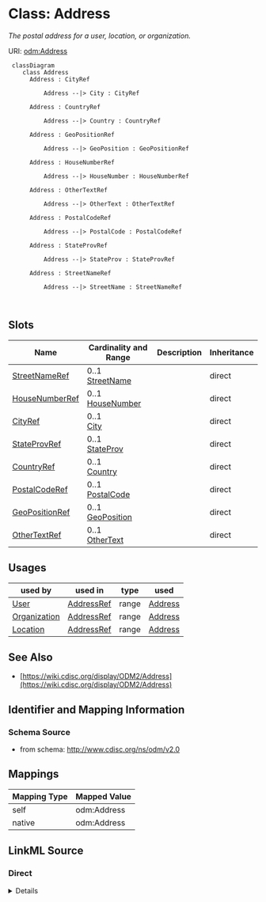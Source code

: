 # Class: Address


_The postal address for a user, location, or organization._





URI: [odm:Address](http://www.cdisc.org/ns/odm/v2.0/Address)



```mermaid
 classDiagram
    class Address
      Address : CityRef
        
          Address --|> City : CityRef
        
      Address : CountryRef
        
          Address --|> Country : CountryRef
        
      Address : GeoPositionRef
        
          Address --|> GeoPosition : GeoPositionRef
        
      Address : HouseNumberRef
        
          Address --|> HouseNumber : HouseNumberRef
        
      Address : OtherTextRef
        
          Address --|> OtherText : OtherTextRef
        
      Address : PostalCodeRef
        
          Address --|> PostalCode : PostalCodeRef
        
      Address : StateProvRef
        
          Address --|> StateProv : StateProvRef
        
      Address : StreetNameRef
        
          Address --|> StreetName : StreetNameRef
        
      
```




<!-- no inheritance hierarchy -->


## Slots

| Name | Cardinality and Range | Description | Inheritance |
| ---  | --- | --- | --- |
| [StreetNameRef](StreetNameRef.md) | 0..1 <br/> [StreetName](StreetName.md) |  | direct |
| [HouseNumberRef](HouseNumberRef.md) | 0..1 <br/> [HouseNumber](HouseNumber.md) |  | direct |
| [CityRef](CityRef.md) | 0..1 <br/> [City](City.md) |  | direct |
| [StateProvRef](StateProvRef.md) | 0..1 <br/> [StateProv](StateProv.md) |  | direct |
| [CountryRef](CountryRef.md) | 0..1 <br/> [Country](Country.md) |  | direct |
| [PostalCodeRef](PostalCodeRef.md) | 0..1 <br/> [PostalCode](PostalCode.md) |  | direct |
| [GeoPositionRef](GeoPositionRef.md) | 0..1 <br/> [GeoPosition](GeoPosition.md) |  | direct |
| [OtherTextRef](OtherTextRef.md) | 0..1 <br/> [OtherText](OtherText.md) |  | direct |





## Usages

| used by | used in | type | used |
| ---  | --- | --- | --- |
| [User](User.md) | [AddressRef](AddressRef.md) | range | [Address](Address.md) |
| [Organization](Organization.md) | [AddressRef](AddressRef.md) | range | [Address](Address.md) |
| [Location](Location.md) | [AddressRef](AddressRef.md) | range | [Address](Address.md) |






## See Also

* [https://wiki.cdisc.org/display/ODM2/Address](https://wiki.cdisc.org/display/ODM2/Address)

## Identifier and Mapping Information







### Schema Source


* from schema: http://www.cdisc.org/ns/odm/v2.0





## Mappings

| Mapping Type | Mapped Value |
| ---  | ---  |
| self | odm:Address |
| native | odm:Address |





## LinkML Source

<!-- TODO: investigate https://stackoverflow.com/questions/37606292/how-to-create-tabbed-code-blocks-in-mkdocs-or-sphinx -->

### Direct

<details>
```yaml
name: Address
description: The postal address for a user, location, or organization.
from_schema: http://www.cdisc.org/ns/odm/v2.0
see_also:
- https://wiki.cdisc.org/display/ODM2/Address
slots:
- StreetNameRef
- HouseNumberRef
- CityRef
- StateProvRef
- CountryRef
- PostalCodeRef
- GeoPositionRef
- OtherTextRef
slot_usage:
  StreetNameRef:
    name: StreetNameRef
    domain_of:
    - Address
    range: StreetName
    maximum_cardinality: 1
  HouseNumberRef:
    name: HouseNumberRef
    domain_of:
    - Address
    range: HouseNumber
    maximum_cardinality: 1
  CityRef:
    name: CityRef
    domain_of:
    - Address
    range: City
    maximum_cardinality: 1
  StateProvRef:
    name: StateProvRef
    domain_of:
    - Address
    range: StateProv
    maximum_cardinality: 1
  CountryRef:
    name: CountryRef
    domain_of:
    - Address
    range: Country
    maximum_cardinality: 1
  PostalCodeRef:
    name: PostalCodeRef
    domain_of:
    - Address
    range: PostalCode
    maximum_cardinality: 1
  GeoPositionRef:
    name: GeoPositionRef
    domain_of:
    - Address
    range: GeoPosition
    maximum_cardinality: 1
  OtherTextRef:
    name: OtherTextRef
    domain_of:
    - Address
    range: OtherText
    maximum_cardinality: 1
class_uri: odm:Address

```
</details>

### Induced

<details>
```yaml
name: Address
description: The postal address for a user, location, or organization.
from_schema: http://www.cdisc.org/ns/odm/v2.0
see_also:
- https://wiki.cdisc.org/display/ODM2/Address
slot_usage:
  StreetNameRef:
    name: StreetNameRef
    domain_of:
    - Address
    range: StreetName
    maximum_cardinality: 1
  HouseNumberRef:
    name: HouseNumberRef
    domain_of:
    - Address
    range: HouseNumber
    maximum_cardinality: 1
  CityRef:
    name: CityRef
    domain_of:
    - Address
    range: City
    maximum_cardinality: 1
  StateProvRef:
    name: StateProvRef
    domain_of:
    - Address
    range: StateProv
    maximum_cardinality: 1
  CountryRef:
    name: CountryRef
    domain_of:
    - Address
    range: Country
    maximum_cardinality: 1
  PostalCodeRef:
    name: PostalCodeRef
    domain_of:
    - Address
    range: PostalCode
    maximum_cardinality: 1
  GeoPositionRef:
    name: GeoPositionRef
    domain_of:
    - Address
    range: GeoPosition
    maximum_cardinality: 1
  OtherTextRef:
    name: OtherTextRef
    domain_of:
    - Address
    range: OtherText
    maximum_cardinality: 1
attributes:
  StreetNameRef:
    name: StreetNameRef
    from_schema: http://www.cdisc.org/ns/odm/v2.0
    rank: 1000
    identifier: false
    alias: StreetNameRef
    owner: Address
    domain_of:
    - Address
    range: StreetName
    maximum_cardinality: 1
  HouseNumberRef:
    name: HouseNumberRef
    from_schema: http://www.cdisc.org/ns/odm/v2.0
    rank: 1000
    identifier: false
    alias: HouseNumberRef
    owner: Address
    domain_of:
    - Address
    range: HouseNumber
    maximum_cardinality: 1
  CityRef:
    name: CityRef
    from_schema: http://www.cdisc.org/ns/odm/v2.0
    rank: 1000
    identifier: false
    alias: CityRef
    owner: Address
    domain_of:
    - Address
    range: City
    maximum_cardinality: 1
  StateProvRef:
    name: StateProvRef
    from_schema: http://www.cdisc.org/ns/odm/v2.0
    rank: 1000
    identifier: false
    alias: StateProvRef
    owner: Address
    domain_of:
    - Address
    range: StateProv
    maximum_cardinality: 1
  CountryRef:
    name: CountryRef
    from_schema: http://www.cdisc.org/ns/odm/v2.0
    rank: 1000
    identifier: false
    alias: CountryRef
    owner: Address
    domain_of:
    - Address
    range: Country
    maximum_cardinality: 1
  PostalCodeRef:
    name: PostalCodeRef
    from_schema: http://www.cdisc.org/ns/odm/v2.0
    rank: 1000
    identifier: false
    alias: PostalCodeRef
    owner: Address
    domain_of:
    - Address
    range: PostalCode
    maximum_cardinality: 1
  GeoPositionRef:
    name: GeoPositionRef
    from_schema: http://www.cdisc.org/ns/odm/v2.0
    rank: 1000
    identifier: false
    alias: GeoPositionRef
    owner: Address
    domain_of:
    - Address
    range: GeoPosition
    maximum_cardinality: 1
  OtherTextRef:
    name: OtherTextRef
    from_schema: http://www.cdisc.org/ns/odm/v2.0
    rank: 1000
    identifier: false
    alias: OtherTextRef
    owner: Address
    domain_of:
    - Address
    range: OtherText
    maximum_cardinality: 1
class_uri: odm:Address

```
</details>